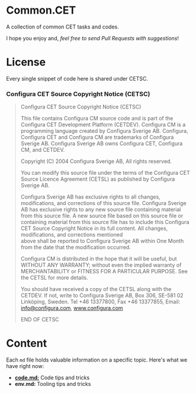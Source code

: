 

# Common.CET
A collection of common CET tasks and codes. 

I hope you enjoy and, *feel free to send Pull Requests with suggestions*!

# License

Every single snippet of code here is shared under CETSC.

### Configura CET Source Copyright Notice (CETSC)

> Configura CET Source Copyright Notice (CETSC)
> 
>    This file contains Configura CM source code and is part of the   
> Configura CET Development Platform (CETDEV). Configura CM    is a
> programming language created by Configura Sverige AB.    Configura,
> Configura CET and Configura CM are trademarks of    Configura Sverige
> AB. Configura Sverige AB owns Configura CET,    Configura CM, and
> CETDEV.
> 
>    Copyright (C) 2004 Configura Sverige AB, All rights reserved.
> 
>    You can modify this source file under the terms of the Configura
> CET    Source Licence Agreement (CETSL) as published by Configura
> Sverige AB.
> 
>    Configura Sverige AB has exclusive rights to all changes,
> modifications,    and corrections of this source file. Configura
> Sverige AB has exclusive    rights to any new source file containing
> material from this source file.    A new source file based on this
> source file or containing material from    this source file has to
> include this Configura CET Source Copyright Notice    in its full
> content. All changes, modifications, and corrections mentioned   
> above shall be reported to Configura Sverige AB within One Month from 
> the date that the modification occurred.
> 
>    Configura CM is distributed in the hope that it will be useful, but
> WITHOUT ANY WARRANTY; without even the implied warranty of   
> MERCHANTABILITY or FITNESS FOR A PARTICULAR PURPOSE.    See the CETSL
> for more details.
> 
>    You should have received a copy of the CETSL along with the CETDEV.
> If not, write to Configura Sverige AB, Box 306, SE-581 02 Linköping,
> Sweden.    Tel +46 13377800, Fax +46 13377855,    Email:
> info@configura.com, www.configura.com
> 
>    END OF CETSC

# Content
 Each `md` file holds valuable information on a specific topic. Here's what we have right now:
 
 - [**code.md:**](https://github.com/felipegtx/common.cet/blob/main/code.md) Code tips and tricks
 - **env.md:** Tooling tips and tricks
